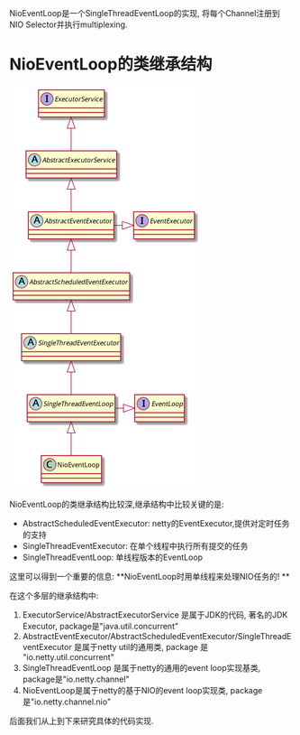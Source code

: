 NioEventLoop是一个SingleThreadEventLoop的实现, 将每个Channel注册到NIO Selector并执行multiplexing.

# NioEventLoop的类继承结构

![](./image/nio_eventloop.png)

NioEventLoop的类继承结构比较深,继承结构中比较关键的是:

- AbstractScheduledEventExecutor: netty的EventExecutor,提供对定时任务的支持
- SingleThreadEventExecutor: 在单个线程中执行所有提交的任务
- SingleThreadEventLoop: 单线程版本的EventLoop

这里可以得到一个重要的信息: **NioEventLoop时用单线程来处理NIO任务的! **

在这个多层的继承结构中:

1. ExecutorService/AbstractExecutorService 是属于JDK的代码, 著名的JDK Executor, package是"java.util.concurrent"
2. AbstractEventExecutor/AbstractScheduledEventExecutor/SingleThreadEventExecutor 是属于netty util的通用类, package 是 "io.netty.util.concurrent"
3. SingleThreadEventLoop 是属于netty的通用的event loop实现基类, package是"io.netty.channel"
4. NioEventLoop是属于netty的基于NIO的event loop实现类, package是"io.netty.channel.nio"

后面我们从上到下来研究具体的代码实现.
